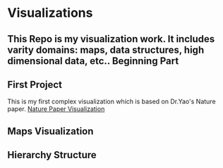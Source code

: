 Visualizations
========
This Repo is my visualization work. It includes varity domains: maps, data structures, high dimensional data, etc..
Beginning Part
-------
## First Project
This is my first complex visualization which is based on Dr.Yao's Nature paper. 
[Nature Paper Visualization](https://wangku.github.io/Visualizations/1st%20project/test_new.html)

## Maps Visualization

## Hierarchy Structure
